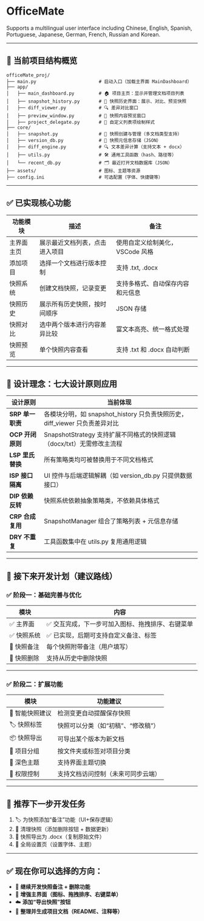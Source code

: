 # OfficeMate

Supports a multilingual user interface including Chinese, English, Spanish,
Portuguese, Japanese, German, French, Russian and Korean.

------





## **🧱 当前项目结构概览**



```
officeMate_proj/
├── main.py                       # 启动入口（加载主界面 MainDashboard）
├── app/
│   ├── main_dashboard.py         # 🏠 项目主页：显示并管理文档项目列表
│   ├── snapshot_history.py       # 📜 快照历史界面：展示、对比、预览快照
│   ├── diff_viewer.py            # 🔍 差异对比窗口
│   ├── preview_window.py         # 📖 快照内容预览窗口
│   ├── project_delegate.py       # 🎨 自定义列表项绘制样式
├── core/
│   ├── snapshot.py               # 🧠 快照创建与管理（多文档类型支持）
│   ├── version_db.py             # 💾 快照元信息存储（JSON）
│   ├── diff_engine.py            # 🔍 文本差异计算（支持文本 + docx）
│   ├── utils.py                  # 🛠 通用工具函数（hash、路径等）
│   └── recent_db.py              # 🗂 最近打开文档数据库（JSON）
├── assets/                       # 图标、主题等资源
├── config.ini                    # 可选配置（字体、快捷键等）
```





------





## **✅ 已实现核心功能**



| **功能模块** | **描述**                       | **备注**                         |
| ------------ | ------------------------------ | -------------------------------- |
| 主界面主页   | 展示最近文档列表，点击进入项目 | 使用自定义绘制美化，VSCode 风格  |
| 添加项目     | 选择一个文档进行版本控制       | 支持 .txt, .docx                 |
| 快照系统     | 创建文档快照，记录变更         | 支持多格式、自动保存内容和元信息 |
| 快照历史     | 展示所有历史快照，按时间顺序   | JSON 存储                        |
| 快照对比     | 选中两个版本进行内容差异比较   | 富文本高亮、统一格式处理         |
| 快照预览     | 单个快照内容查看               | 支持 .txt 和 .docx 自动判断      |





------





## **🧠 设计理念：七大设计原则应用**



| **设计原则**     | **当前体现**                                                 |
| ---------------- | ------------------------------------------------------------ |
| **SRP 单一职责** | 各模块分明，如 snapshot_history 只负责快照历史，diff_viewer 只负责差异对比 |
| **OCP 开闭原则** | SnapshotStrategy 支持扩展不同格式的快照逻辑（docx/txt）无需修改主流程 |
| **LSP 里氏替换** | 所有策略类均可被替换用于不同文档格式                         |
| **ISP 接口隔离** | UI 控件与后端逻辑解耦（如 version_db.py 只提供数据接口）     |
| **DIP 依赖反转** | 快照系统依赖抽象策略类，不依赖具体格式                       |
| **CRP 合成复用** | SnapshotManager 组合了策略列表 + 元信息存储                  |
| **DRY 不重复**   | 工具函数集中在 utils.py 复用通用逻辑                         |





------





## **📅 接下来开发计划（建议路线）**







### **✅ 阶段一：基础完善与优化**



| **模块**   | **内容**                                         |
| ---------- | ------------------------------------------------ |
| ✅ 主界面   | ✅ 交互完成，下一步可加入图标、拖拽排序、右键菜单 |
| ✅ 快照系统 | ✅ 已实现，后期可支持自定义备注、标签             |
| 🔄 快照备注 | 每个快照附带备注（用户填写）                     |
| 🔄 快照删除 | 支持从历史中删除快照                             |





------





### **✅ 阶段二：扩展功能**



| **模块**       | **功能建议**                       |
| -------------- | ---------------------------------- |
| 🧠 智能快照建议 | 检测变更自动提醒保存快照           |
| 🏷 快照标签     | 快照可以分类（如“初稿”、“修改稿”） |
| 📦 快照导出     | 可导出某个版本为新文档             |
| 📁 项目分组     | 按文件夹或标签对项目分类           |
| 🌙 深色主题     | 支持界面主题切换                   |
| 🔑 权限控制     | 支持文档访问控制（未来可同步云端） |





------





## **🧭 推荐下一步开发任务**





1. 🏷 为快照添加“备注”功能（UI+保存逻辑）
2. 🧽 清理快照（添加删除按钮 + 数据更新）
3. 📎 快照导出为 .docx（复制原始文件）
4. 🧱 全局设置页（设置字体、主题）





------





## **✅ 现在你可以选择的方向：**





- 🔨 **继续开发快照备注 + 删除功能**
- 🎨 **增强主界面（图标、拖拽排序、右键菜单）**
- ☁️ **添加“导出快照”按钮**
- 🧱 **整理并生成项目文档（README、注释等）**



